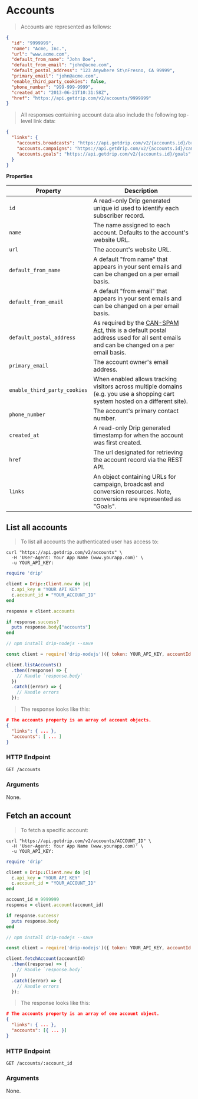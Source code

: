 # Accounts

> Accounts are represented as follows:

```json
{
  "id": "9999999",
  "name": "Acme, Inc.",
  "url": "www.acme.com",
  "default_from_name": "John Doe",
  "default_from_email": "john@acme.com",
  "default_postal_address": "123 Anywhere St\nFresno, CA 99999",
  "primary_email": "john@acme.com",
  "enable_third_party_cookies": false,
  "phone_number": "999-999-9999",
  "created_at": "2013-06-21T10:31:58Z",
  "href": "https://api.getdrip.com/v2/accounts/9999999"
}
```

> All responses containing account data also include the following top-level link data:

```json
{
  "links": {
    "accounts.broadcasts": "https://api.getdrip.com/v2/{accounts.id}/broadcasts",
    "accounts.campaigns": "https://api.getdrip.com/v2/{accounts.id}/campaigns",
    "accounts.goals": "https://api.getdrip.com/v2/{accounts.id}/goals"
  }
}
```

**Properties**

<table>
  <thead>
    <tr>
      <th>Property</th>
      <th>Description</th>
    </tr>
  </thead>
  <tbody>
    <tr>
      <td><code>id</code></td>
      <td>A read-only Drip generated unique id used to identify each subscriber record.</td>
    </tr>
    <tr>
      <td><code>name</code></td>
      <td>The name assigned to each account. Defaults to the account's website URL.</td>
    </tr>
    <tr>
      <td><code>url</code></td>
      <td>The account's website URL.</td>
    </tr>
    <tr>
      <td><code>default_from_name</code></td>
      <td>A default "from name" that appears in your sent emails and can be changed on a per email basis.</td>
    </tr>
    <tr>
      <td><code>default_from_email</code></td>
      <td>A default "from email" that appears in your sent emails and can be changed on a per email basis.</td>
    </tr>
    <tr>
      <td><code>default_postal_address</code></td>
      <td>As required by the <a href="http://1.usa.gov/YgrzFP" target="_blank">CAN-SPAM Act</a>, this is a default postal address used for all sent emails and can be changed on a per email basis.</td>
    </tr>
    <tr>
      <td><code>primary_email</code></td>
      <td>The account owner's email address.</td>
    </tr>
    <tr>
      <td><code>enable_third_party_cookies</code></td>
      <td>When enabled allows tracking visitors across multiple domains (e.g. you use a shopping cart system hosted on a different site).</td>
    </tr>
    <tr>
      <td><code>phone_number</code></td>
      <td>The account's primary contact number.</td>
    </tr>
    <tr>
      <td><code>created_at</code></td>
      <td>A read-only Drip generated timestamp for when the account was first created.</td>
    </tr>
    <tr>
      <td><code>href</code></td>
      <td>The url designated for retrieving the account record via the REST API.</td>
    </tr>
    <tr>
      <td><code>links</code></td>
      <td>An object containing URLs for campaign, broadcast and conversion resources. Note, conversions are represented as "Goals".</td>
    </tr>
  </tbody>
</table>

## List all accounts

> To list all accounts the authenticated user has access to:

```shell
curl "https://api.getdrip.com/v2/accounts" \
  -H 'User-Agent: Your App Name (www.yourapp.com)' \
  -u YOUR_API_KEY:
```

```ruby
require 'drip'

client = Drip::Client.new do |c|
  c.api_key = "YOUR API KEY"
  c.account_id = "YOUR_ACCOUNT_ID"
end

response = client.accounts

if response.success?
  puts response.body["accounts"]
end
```

```javascript
// npm install drip-nodejs --save

const client = require('drip-nodejs')({ token: YOUR_API_KEY, accountId: YOUR_ACCOUNT_ID });

client.listAccounts()
  .then((response) => {
    // Handle `response.body`
  })
  .catch((error) => {
    // Handle errors
  });
```

> The response looks like this:

```json
# The accounts property is an array of account objects.
{
  "links": { ... },
  "accounts": [ ... ]
}
```

### HTTP Endpoint

`GET /accounts`

### Arguments

None.

## Fetch an account

> To fetch a specific account:

```shell
curl "https://api.getdrip.com/v2/accounts/ACCOUNT_ID" \
  -H 'User-Agent: Your App Name (www.yourapp.com)' \
  -u YOUR_API_KEY:
```

```ruby
require 'drip'

client = Drip::Client.new do |c|
  c.api_key = "YOUR API KEY"
  c.account_id = "YOUR_ACCOUNT_ID"
end

account_id = 9999999
response = client.account(account_id)

if response.success?
  puts response.body
end
```

```javascript
// npm install drip-nodejs --save

const client = require('drip-nodejs')({ token: YOUR_API_KEY, accountId: YOUR_ACCOUNT_ID });

client.fetchAccount(accountId)
  .then((response) => {
    // Handle `response.body`
  })
  .catch((error) => {
    // Handle errors
  });
```

> The response looks like this:

```json
# The accounts property is an array of one account object.
{
  "links": { ... },
  "accounts": [{ ... }]
}
```

### HTTP Endpoint

`GET /accounts/:account_id`

### Arguments

None.
